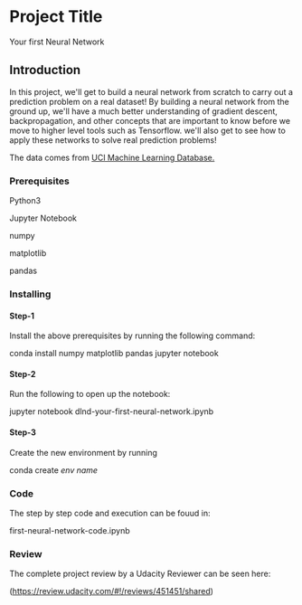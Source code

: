 # Project Title

Your first Neural Network

## Introduction

In this project, we'll get to build a neural network from scratch to carry out a prediction problem on a real dataset! By building a neural network from the ground up, we'll have a much better understanding of gradient descent, backpropagation, and other concepts that are important to know before we move to higher level tools such as Tensorflow. we'll also get to see how to apply these networks to solve real prediction problems!

The data comes from [UCI Machine Learning Database.](https://archive.ics.uci.edu/ml/datasets/Bike+Sharing+Dataset)
### Prerequisites

Python3

Jupyter Notebook

numpy

matplotlib 

pandas

### Installing

#### Step-1

Install the above prerequisites by running the following command:

conda install numpy matplotlib pandas jupyter notebook

#### Step-2

Run the following to open up the notebook:

jupyter notebook dlnd-your-first-neural-network.ipynb

#### Step-3

Create the new environment by running

conda create *env name*

### Code

The step by step code and execution can be fouud in:

first-neural-network-code.ipynb

### Review

The complete project review by a Udacity Reviewer can be seen here:

(https://review.udacity.com/#!/reviews/451451/shared)




